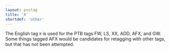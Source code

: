 ```yaml
---
layout: postag
title: 'X'
shortdef: 'other'
---
```


The English tag `X` is used for the PTB tags FW, LS, XX, ADD, AFX, and GW. Some things tagged AFX would be candidates for retagging with other tags, but that has not been attempted.
<!-- Interlanguage links updated Út zář 29 20:42:59 CEST 2020 -->
